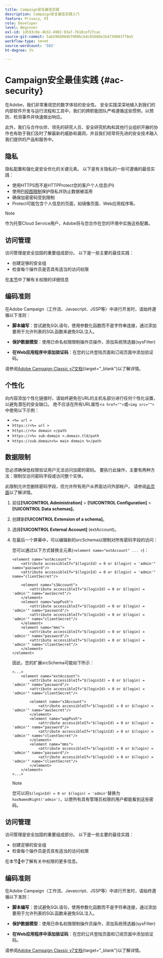 ```yaml
---
title: Campaign安全最佳实践
description: Campaign安全最佳实践入门
feature: Privacy, PI
role: Developer
level: Beginner
exl-id: 1d593c8e-4b32-4902-93a7-7b18cef27cac
source-git-commit: 5ab598d904bf900bcb4c01680e1b4730881ff8a5
workflow-type: tm+mt
source-wordcount: '583'
ht-degree: 1%

---
```


# Campaign安全最佳实践 {#ac-security}

在Adobe，我们非常重视您的数字体验的安全性。 安全实践深深地植入到我们的内部软件开发与运行流程和工具中，我们的跨职能团队严格遵循这些惯例，以预防、检测事件并快速做出响应。

此外，我们与合作伙伴、领先的研究人员、安全研究机构和其他行业组织开展的协作也有助于我们及时了解最新的威胁和漏洞，并且我们经常将先进的安全技术融入我们提供的产品和服务中。

## 隐私

隐私配置和强化是安全优化的关键元素。 以下是有关隐私的一些可遵循的最佳实践：

* 使用HTTPS而不是HTTPProtect您的客户个人信息(PI)
* 使用[PI视图限制](../dev/restrict-pi-view.md)保护隐私并防止数据被滥用
* 确保加密密码受到限制
* Protect可能包含个人信息的页面，如镜像页面、Web应用程序等。


>[!NOTE]
>
>作为托管Cloud Service用户，Adobe将与您合作在您的环境中实施这些配置。


## 访问管理

访问管理是安全加固的重要组成部分。 以下是一些主要的最佳实践：

* 创建足够的安全组
* 检查每个操作员是否具有适当的访问权限

在[本节](../start/gs-permissions.md)中了解有关权限的详细信息

## 编码准则

在Adobe Campaign（工作流、Javascript、JSSP等）中进行开发时，请始终遵循以下准则：

* **脚本编写**：尝试避免SQL语句，使用参数化函数而不是字符串连接，通过添加要用于允许列表的SQL函数来避免SQL注入。

* **保护数据模型**：使用已命名权限限制操作员操作，添加系统筛选器(sysFilter)

* **在Web应用程序中添加验证码**：在您的公共登陆页面和订阅页面中添加验证码。

请参阅[Adobe Campaign Classic v7文档](https://experienceleague.adobe.com/docs/campaign-classic/using/installing-campaign-classic/security-privacy/scripting-coding-guidelines.html?lang=zh-Hans#installing-campaign-classic){target="_blank"}以了解详情。


## 个性化

向内容添加个性化链接时，请始终避免在URL的主机名部分进行任何个性化设置，以避免潜在的安全缺口。 绝不应该在所有URL属性&lt;`a href="">`或`<img src="">`中使用以下示例：

* `<%= url >`
* `https://<%= url >`
* `https://<%= domain >/path`
* `https://<%= sub-domain >.domain.tld/path`
* `https://sub.domain<%= main domain %>/path`

## 数据限制

您必须确保低权限验证用户无法访问加密的密码。 要执行此操作，主要有两种方法：限制仅访问密码字段或访问整个实体。

此限制允许您删除密码字段，但允许所有用户从界面访问外部帐户。 请参阅[此页面](../dev/restrict-pi-view.md)以了解详情。

1. 前往&#x200B;**[!UICONTROL Administration]** > **[!UICONTROL Configuration]** > **[!UICONTROL Data schemas]**。

1. 创建新&#x200B;**[!UICONTROL Extension of a schema]**。

1. 选择&#x200B;**[!UICONTROL External Account]** (extAccount)。

1. 在最后一个屏幕中，可以编辑新的srcSchema以限制对所有密码字段的访问：

   您可以通过以下方式替换主元素(`<element name="extAccount" ... >`)：

   ```
   <element name="extAccount">
       <attribute accessibleIf="$(loginId) = 0 or $(login) = 'admin'" name="password"/>
       <attribute accessibleIf="$(loginId) = 0 or $(login) = 'admin'" name="clientSecret"/>
   
       <element name="s3Account">
           <attribute accessibleIf="$(loginId) = 0 or $(login) = 'admin'" name="awsSecret"/>
       </element>
       <element name="wapPush">
           <attribute accessibleIf="$(loginId) = 0 or $(login) = 'admin'" name="password"/>
           <attribute accessibleIf="$(loginId) = 0 or $(login) = 'admin'" name="clientSecret"/>
       </element>
       <element name="mms">
           <attribute accessibleIf="$(loginId) = 0 or $(login) = 'admin'" name="password"/>
           <attribute accessibleIf="$(loginId) = 0 or $(login) = 'admin'" name="clientSecret"/>
       </element>
   </element>
   ```

   因此，您的扩展srcSchema可能如下所示：

   ```
   <...>
       <element name="extAccount">
           <attribute accessibleIf="$(loginId) = 0 or $(login) = 'admin'" name="password"/>
           <attribute accessibleIf="$(loginId) = 0 or $(login) = 'admin'" name="clientSecret"/>
   
           <element name="s3Account">
               <attribute accessibleIf="$(loginId) = 0 or $(login) = 'admin'" name="awsSecret"/>
           </element>
           <element name="wapPush">
               <attribute accessibleIf="$(loginId) = 0 or $(login) = 'admin'" name="password"/>
               <attribute accessibleIf="$(loginId) = 0 or $(login) = 'admin'" name="clientSecret"/>
           </element>
           <element name="mms">
               <attribute accessibleIf="$(loginId) = 0 or $(login) = 'admin'" name="password"/>
               <attribute accessibleIf="$(loginId) = 0 or $(login) = 'admin'" name="clientSecret"/>
           </element>
       </element>
   <...> 
   ```

   >[!NOTE]
   >
   >您可以将`$(loginId) = 0 or $(login) = 'admin'`替换为`hasNamedRight('admin')`，以使所有具有管理员权限的用户都能看到这些密码。


## 访问管理

访问管理是安全加固的重要组成部分。 以下是一些主要的最佳实践：

* 创建足够的安全组
* 检查每个操作员是否具有适当的访问权限

在本节[&#128279;](../start/gs-permissions.md)中了解有关中权限的更多信息。

## 编码准则

在Adobe Campaign（工作流、Javascript、JSSP等）中进行开发时，请始终遵循以下准则：

* **脚本编写**：尝试避免SQL语句，使用参数化函数而不是字符串连接，通过添加要用于允许列表的SQL函数来避免SQL注入。

* **保护数据模型**：使用已命名权限限制操作员操作，添加系统筛选器(sysFilter)

* **在Web应用程序中添加验证码**：在您的公共登陆页面和订阅页面中添加验证码。

请参阅[Adobe Campaign Classic v7文档](https://experienceleague.adobe.com/docs/campaign-classic/using/installing-campaign-classic/security-privacy/scripting-coding-guidelines.html?lang=zh-Hans#installing-campaign-classic){target="_blank"}以了解详情。
